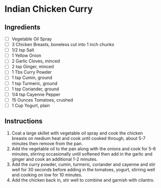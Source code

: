 # Indian Chicken Curry

## Ingredients

- [ ] Vegetable Oil Spray
- [ ] 3 Chicken Breasts, boneless cut into 1 inch chunks
- [ ] 1/2 tsp Salt
- [ ] 1 Yellow Onion
- [ ] 2 Garlic Cloves, minced
- [ ] 2 tsp Ginger, minced
- [ ] 1 Tbs Curry Powder
- [ ] 1 tsp Cumin, ground
- [ ] 1 tsp Turmeric, ground
- [ ] 1 tsp Coriander, ground
- [ ] 1/4 tsp Cayenne Pepper
- [ ] 15 Ounces Tomatoes, crushed
- [ ] 1 Cup Yogurt, plain

## Instructions

1. Coat a large skillet with vegetable oil spray and cook the chicken breasts on medium heat and cook until cooked through, about 5-7 minutes then remove from the pan.
2. Add the vegetable oil to the pan along with the onions and cook for 5-6 minutes, stirring occasionally until softened then add in the garlic and ginger and cook an additional 1-2 minutes.
3. Add the curry powder, cumin, turmeric, coriander and cayenne and stir well for 30 seconds before adding in the tomatoes, yogurt, stirring well and cooking on low for 10 minutes.
4. Add the chicken back in, stir well to combine and garnish with cilantro.


